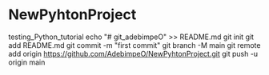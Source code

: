 # NewPyhtonProject
testing_Python_tutorial
echo "# git_adebimpeO" >> README.md
git init
git add README.md
git commit -m "first commit"
git branch -M main
git remote add origin https://github.com/AdebimpeO/NewPyhtonProject.git
git push -u origin main
